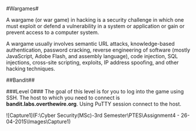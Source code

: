 #Wargames#

A wargame (or war game) in hacking is a security challenge in which one must exploit or defend a vulnerability in a system or application or gain or prevent access to a computer system.

A wargame usually involves semantic URL attacks, knowledge-based authentication, password cracking, reverse engineering of software (mostly JavaScript, Adobe Flash, and assembly language), code injection, SQL injections, cross-site scripting, exploits, IP address spoofing, and other hacking techniques.

##Bandit##

###Level 0###
The goal of this level is for you to log into the game using SSH. The host to which you need to connect is **bandit.labs.overthewire.org**.  Using PuTTY session connect to the host.

![Capture1](F:\Cyber Security(MSc)-3rd Semester\PTES\Assignment4 - 26-04-2015\Images\Capture1)
